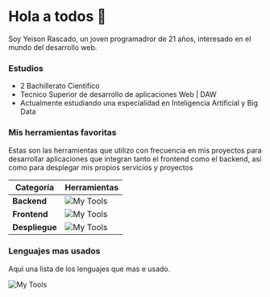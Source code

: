 # Hola a todos 👋

Soy Yeison Rascado, un joven programadror de 21 años, interesado en el mundo del desarrollo web.

### Estudios

- 2 Bachillerato Cientifico
- Tecnico Superior de desarrollo de aplicaciones Web | DAW
- Actualmente estudiando una especialidad en Inteligencia Artificial y Big Data

### Mis herramientas favoritas

Estas son las herramientas que utilizo con frecuencia en mis proyectos para desarrollar aplicaciones que integran tanto el frontend como el backend, así como para desplegar mis propios servicios y proyectos

| Categoría | Herramientas                                                                 |
|-----------|-----------------------------------------------------------------------------|
| **Backend** | ![My Tools](https://skillicons.dev/icons?i=fastapi,postman,mysql)               |
| **Frontend**| ![My Tools](https://skillicons.dev/icons?i=react,vue,vite,tailwind,bootstrap) |
| **Despliegue** | ![My Tools](https://skillicons.dev/icons?i=docker)                       |


### Lenguajes mas usados

Aqui una lista de los lenguajes que mas e usado.

![My Tools](https://skillicons.dev/icons?i=python,java,js,ts,php)